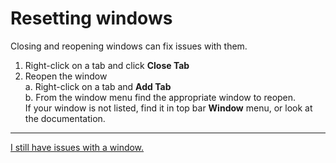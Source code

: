 # Resetting windows
Closing and reopening windows can fix issues with them.  
1. Right-click on a tab and click **Close Tab**
2. Reopen the window  
    a. Right-click on a tab and **Add Tab**   
    b. From the window menu find the appropriate window to reopen.  
       If your window is not listed, find it in top bar **Window** menu, or look at the documentation.

---
[I still have issues with a window.](Resetting%20Layout.md)
